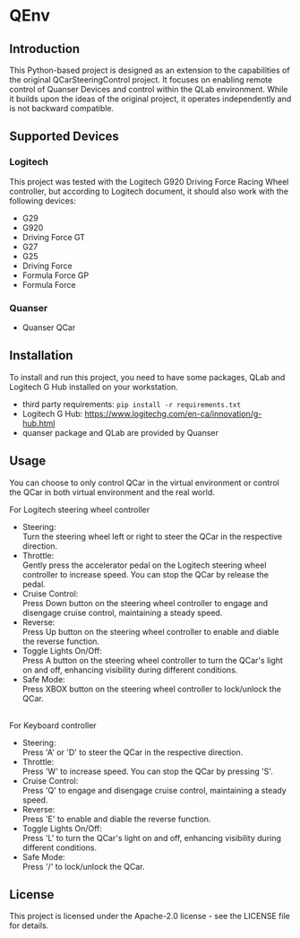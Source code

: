 # QEnv
## Introduction
This Python-based project is designed as an extension to the capabilities of the original QCarSteeringControl project. It focuses on enabling remote control of Quanser Devices and control within the QLab environment. While it builds upon the ideas of the original project, it operates independently and is not backward compatible.

## Supported Devices
### Logitech
This project was tested with the Logitech G920 Driving Force Racing Wheel controller, but according to Logitech document, it should also work with the following devices:
- G29
- G920
- Driving Force GT
- G27
- G25
- Driving Force
- Formula Force GP
- Formula Force
### Quanser
- Quanser QCar

## Installation
To install and run this project, you need to have some packages, QLab and Logitech G Hub installed on your workstation.
- third party requirements: `pip install -r requirements.txt`
- Logitech G Hub: https://www.logitechg.com/en-ca/innovation/g-hub.html
- quanser package and QLab are provided by Quanser

## Usage
You can choose to only control QCar in the virtual environment or control the QCar in both virtual environment and the real world.

For Logitech steering wheel controller
- Steering:
  <br>Turn the steering wheel left or right to steer the QCar in the respective direction.
- Throttle:
  <br>Gently press the accelerator pedal on the Logitech steering wheel controller to increase speed. You can stop the QCar by release the pedal.
- Cruise Control:
  <br>Press Down button on the steering wheel controller to engage and disengage cruise control, maintaining a steady speed.
- Reverse:
  <br>Press Up button on the steering wheel controller to enable and diable the reverse function.
- Toggle Lights On/Off:
  <br>Press A button on the steering wheel controller to turn the QCar's light on and off, enhancing visibility during different conditions.
- Safe Mode:
  <br>Press XBOX button on the steering wheel controller to lock/unlock the QCar.

<br>For Keyboard controller
- Steering:
  <br>Press 'A' or 'D' to steer the QCar in the respective direction.
- Throttle:
  <br>Press 'W' to increase speed. You can stop the QCar by pressing 'S'.
- Cruise Control:
  <br>Press 'Q' to engage and disengage cruise control, maintaining a steady speed.
- Reverse:
  <br>Press 'E' to enable and diable the reverse function.
- Toggle Lights On/Off:
  <br>Press 'L' to turn the QCar's light on and off, enhancing visibility during different conditions.
- Safe Mode:
  <br>Press '/' to lock/unlock the QCar.

## License
This project is licensed under the Apache-2.0 license - see the LICENSE file for details.